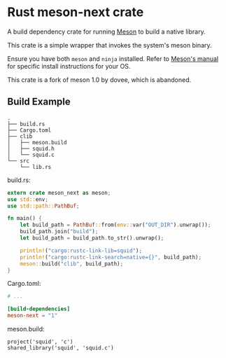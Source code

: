 # Rust meson-next crate

A build dependency crate for running [Meson](https://mesonbuild.com/index.html) to build a native library.

This crate is a simple wrapper that invokes the system's meson binary.

Ensure you have both `meson` and `ninja` installed. Refer to [Meson's manual](https://mesonbuild.com/SimpleStart.html) for specific install instructions for your OS.

This crate is a fork of meson 1.0 by dovee, which is abandoned.

## Build Example

```text
.
├── build.rs
├── Cargo.toml
├── clib
│   ├── meson.build
│   ├── squid.h
│   └── squid.c
└── src
    └── lib.rs
```

build.rs:

```rust
extern crate meson_next as meson;
use std::env;
use std::path::PathBuf;

fn main() {
    let build_path = PathBuf::from(env::var("OUT_DIR").unwrap());
    build_path.join("build");
    let build_path = build_path.to_str().unwrap();

    println!("cargo:rustc-link-lib=squid");
    println!("cargo:rustc-link-search=native={}", build_path);
    meson::build("clib", build_path);
}
```

Cargo.toml:

```toml
# ...

[build-dependencies]
meson-next = "1"
```

meson.build:

```text
project('squid', 'c')
shared_library('squid', 'squid.c')
```

